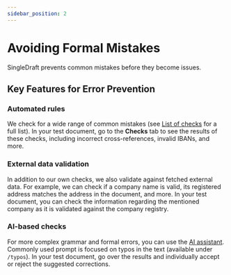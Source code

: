 ```yaml
---
sidebar_position: 2
---
```

# Avoiding Formal Mistakes

SingleDraft prevents common mistakes before they become issues.

## Key Features for Error Prevention

### Automated rules

We check for a wide range of common mistakes (see
[List of checks](/docs/features/checks) for a full list). In your test document, go
to the **Checks** tab to see the results of these checks, including incorrect
cross-references, invalid IBANs, and more.

### External data validation

In addition to our own checks, we also validate against fetched external data. For
example, we can check if a company name is valid, its registered address matches
the address in the document, and more. In your test document, you can check the
information regarding the mentioned company as it is validated against the company
registry.

### AI-based checks

For more complex grammar and formal errors, you can use the
[AI assistant](/docs/features/ai_assistant). Commonly used prompt is focused on typos
in the text (available under `/typos`). In your test document, go over the results
and individually accept or reject the suggested corrections.
